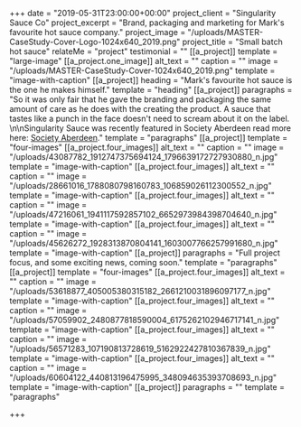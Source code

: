 +++
date = "2019-05-31T23:00:00+00:00"
project_client = "Singularity Sauce Co"
project_excerpt = "Brand, packaging and marketing for Mark's favourite hot sauce company."
project_image = "/uploads/MASTER-CaseStudy-Cover-Logo-1024x640_2019.png"
project_title = "Small batch hot sauce"
relateMe = "project"
testimonial = ""
[[a_project]]
template = "large-image"
[[a_project.one_image]]
alt_text = ""
caption = ""
image = "/uploads/MASTER-CaseStudy-Cover-1024x640_2019.png"
template = "image-with-caption"
[[a_project]]
heading = "Mark's favourite hot sauce is the one he makes himself."
template = "heading"
[[a_project]]
paragraphs = "So it was only fair that he gave the branding and packaging the same amount of care as he does with the creating the product. A sauce that tastes like a punch in the face doesn't need to scream about it on the label. \n\nSingularity Sauce was recently featured in Society Aberdeen read more here: [Society Aberdeen](https://www.societyaberdeen.co.uk/food-drink/aberdeenshire-man-mark-mcauley-turns-hot-sauce-hobby-singularity-sauces-co-into-fully-fledged-business/)."
template = "paragraphs"
[[a_project]]
template = "four-images"
[[a_project.four_images]]
alt_text = ""
caption = ""
image = "/uploads/43087782_1912747375694124_1796639172727930880_n.jpg"
template = "image-with-caption"
[[a_project.four_images]]
alt_text = ""
caption = ""
image = "/uploads/28661016_1788080798160783_106859026112300552_n.jpg"
template = "image-with-caption"
[[a_project.four_images]]
alt_text = ""
caption = ""
image = "/uploads/47216061_1941117592857102_6652973984398704640_n.jpg"
template = "image-with-caption"
[[a_project.four_images]]
alt_text = ""
caption = ""
image = "/uploads/45626272_1928313870804141_1603007766257991680_n.jpg"
template = "image-with-caption"
[[a_project]]
paragraphs = "Full project focus, and some exciting news, coming soon."
template = "paragraphs"
[[a_project]]
template = "four-images"
[[a_project.four_images]]
alt_text = ""
caption = ""
image = "/uploads/53618877_405005380315182_2661210031896097177_n.jpg"
template = "image-with-caption"
[[a_project.four_images]]
alt_text = ""
caption = ""
image = "/uploads/57059902_2480877818590004_6175262102946717141_n.jpg"
template = "image-with-caption"
[[a_project.four_images]]
alt_text = ""
caption = ""
image = "/uploads/56571283_107190813728619_5162922427810367839_n.jpg"
template = "image-with-caption"
[[a_project.four_images]]
alt_text = ""
caption = ""
image = "/uploads/60604122_440813196475995_348094635393708693_n.jpg"
template = "image-with-caption"
[[a_project]]
paragraphs = ""
template = "paragraphs"

+++
